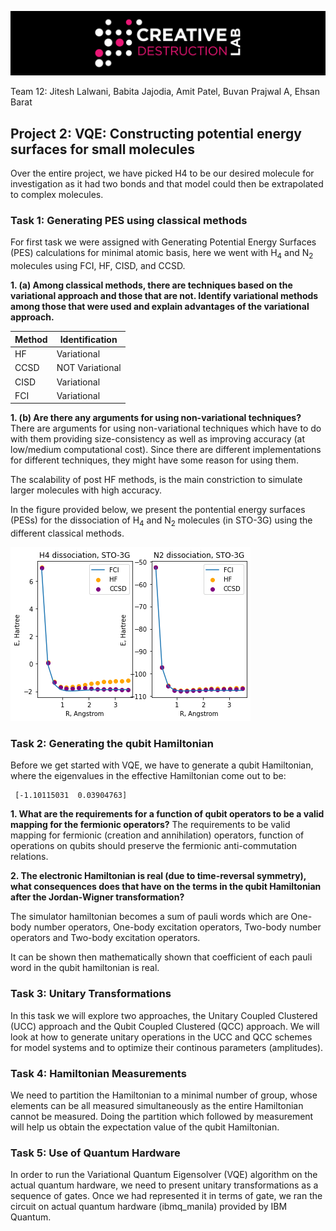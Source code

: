 ![CDL 2022 Cohort Project](../CDL_logo.jpg)

Team 12: Jitesh Lalwani, Babita Jajodia, Amit Patel, Buvan Prajwal A, Ehsan Barat 

## Project 2: VQE: Constructing potential energy surfaces for small molecules

Over the entire project, we have picked H4 to be our desired molecule for investigation as it had two bonds and that model could then be extrapolated to complex molecules.
### Task 1: Generating PES using classical methods
For first task we were assigned with Generating Potential Energy Surfaces (PES) calculations for minimal atomic basis, here we went with H<sub>4</sub> and N<sub>2</sub> molecules using FCI, HF, CISD, and CCSD. 

**1.  (a) Among classical methods, there are techniques based on the variational approach and those that are not. Identify variational methods among those that were used and explain advantages of the variational approach.**

| **Method** | **Identification** |
|------------|--------------------|
|     HF     |     Variational    |
|    CCSD    |   NOT Variational  |
|    CISD    |     Variational    |
|     FCI    |     Variational    |

**1. (b) Are there any arguments for using non-variational techniques?**
There are arguments for using non-variational techniques which have to do with them providing size-consistency as well as improving accuracy (at low/medium computational cost). Since there are different implementations for different techniques, they might have some reason for using them.

The scalability of post HF methods, is the main constriction to simulate larger molecules with high accuracy.

In the figure provided below, we present the pontential energy surfaces (PESs) for the dissociation of H<sub>4</sub> and N<sub>2</sub> molecules (in STO-3G) using the different classical methods. 

![Classical Methods](images/h4.png)  

### Task 2: Generating the qubit Hamiltonian
Before we get started with VQE, we have to generate a qubit Hamiltonian, where the  eigenvalues in the effective Hamiltonian come out to be: 

     [-1.10115031  0.03904763]

**1. What are the requirements for a function of qubit operators to be a valid mapping for the
fermionic operators?**
The requirements to be valid mapping for fermionic (creation and annihilation) operators, function of operations on qubits should preserve the fermionic anti-commutation relations.

**2.  The electronic Hamiltonian is real (due to time-reversal symmetry), what consequences does that have on the terms in the qubit Hamiltonian after the Jordan-Wigner transformation?**

The simulator hamiltonian becomes a sum of pauli words which are One-body number operators, One-body excitation operators, Two-body number operators and Two-body excitation operators.

It can be shown then mathematically shown that coefficient of each pauli word in the qubit hamiltonian is real.

### Task 3: Unitary Transformations
In this task we will explore two approaches, the Unitary Coupled Clustered (UCC) approach and the Qubit Coupled Clustered (QCC) approach. We will look at how to generate unitary operations in the UCC and QCC schemes for model systems and to optimize their continous parameters (amplitudes).

### Task 4: Hamiltonian Measurements
We need to partition the Hamiltonian to a minimal number of group, whose elements can be all measured simultaneously as the entire Hamiltonian cannot be measured. Doing the partition which followed by measurement will help us obtain the expectation value of the qubit Hamiltonian. 

### Task 5: Use of Quantum Hardware
In order to run the Variational Quantum Eigensolver (VQE) algorithm on the actual quantum hardware, we need to present unitary transformations as a sequence of gates. Once we had represented it in terms of gate, we ran the circuit on actual quantum hardware (ibmq_manila) provided by IBM Quantum. 